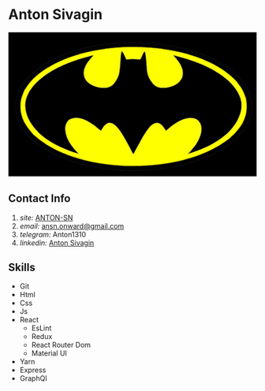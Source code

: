 # Anton Sivagin
![I am Batman](batman.png)
## Contact Info
1. *site:* [ANTON-SN](https://anton-sn.web.app/)
2. *email:* ansn.onward@gmail.com
3. *telegram:* Anton1310
4. *linkedin:* [Anton Sivagin](https://www.linkedin.com/in/anton-sivagin/)
## Skills
* Git
* Html
* Css
* Js
* React
    * EsLint
    * Redux
    * React Router Dom
    * Material UI
* Yarn
* Express
* GraphQl